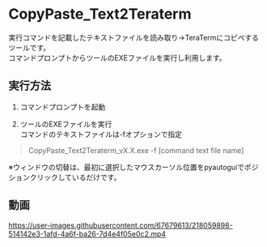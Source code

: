 # CopyPaste_Text2Teraterm

実行コマンドを記載したテキストファイルを読み取り→TeraTermにコピペするツールです。  
コマンドプロンプトからツールのEXEファイルを実行し利用します。


## 実行方法
1. コマンドプロンプトを起動  

2. ツールのEXEファイルを実行  
   コマンドのテキストファイルは-fオプションで指定  
> CopyPaste_Text2Teraterm_vX.X.exe -f [command text file name]  

※ウィンドウの切替は、最初に選択したマウスカーソル位置をpyautoguiでポジションクリックしているだけです。

## 動画
https://user-images.githubusercontent.com/67679613/218059898-514142e3-1afd-4a6f-ba26-7d4e4f05e0c2.mp4

